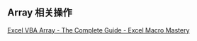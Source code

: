 ## Array 相关操作

[Excel VBA Array - The Complete Guide - Excel Macro Mastery](https://excelmacromastery.com/excel-vba-array/)
